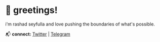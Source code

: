 # 👋 greetings!

i'm rashad seyfulla and love pushing the boundaries of what's possible.

📬 **connect:** [Twitter](https://twitter.com/rashadseyfulla) | [Telegram](https://t.me/rashadseyfulla)
